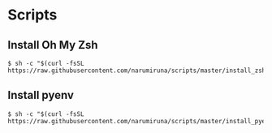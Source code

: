 # Scripts

## Install Oh My Zsh
```shell
$ sh -c "$(curl -fsSL https://raw.githubusercontent.com/narumiruna/scripts/master/install_zsh.sh)"
```

## Install pyenv

```shell
$ sh -c "$(curl -fsSL https://raw.githubusercontent.com/narumiruna/scripts/master/install_pyenv.sh)"
```
